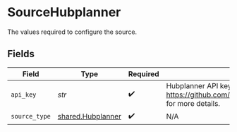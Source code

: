 # SourceHubplanner

The values required to configure the source.


## Fields

| Field                                                                                      | Type                                                                                       | Required                                                                                   | Description                                                                                |
| ------------------------------------------------------------------------------------------ | ------------------------------------------------------------------------------------------ | ------------------------------------------------------------------------------------------ | ------------------------------------------------------------------------------------------ |
| `api_key`                                                                                  | *str*                                                                                      | :heavy_check_mark:                                                                         | Hubplanner API key. See https://github.com/hubplanner/API#authentication for more details. |
| `source_type`                                                                              | [shared.Hubplanner](../../models/shared/hubplanner.md)                                     | :heavy_check_mark:                                                                         | N/A                                                                                        |